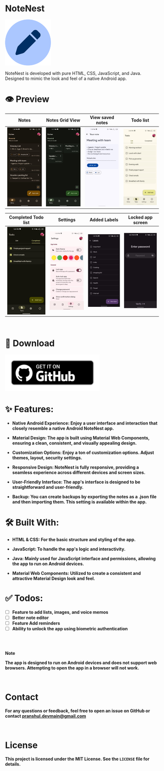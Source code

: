  # NoteNest 
 
<img src="https://github.com/PranshulGG/NoteNest/blob/master/app/src/main/res/drawable/app_icon.png" alt="" width="150px">

NoteNest is developed with pure HTML, CSS, JavaScript, and Java. Designed to mimic the look and feel of a native Android app.


# 👁️ Preview


| Notes |                                                                                                     Notes Grid View|                                                                                           View saved notes|  Todo list| 
| :---: |                                                                                                    :---: |                                                                                                     :---: |             :---: | 
| <img src="https://github.com/PranshulGG/NoteNest/blob/master/noteImg/img_1.jpeg" style="width: 250px;"> |  <img src="https://github.com/PranshulGG/NoteNest/blob/master/noteImg/img_2.jpeg" style="width: 250px;"> |   <img    src="https://github.com/PranshulGG/NoteNest/blob/master/noteImg/img_3.jpeg" style="width: 250px;"> |   <img src="https://github.com/PranshulGG/NoteNest/blob/master/noteImg/img_4.jpeg" style="width: 250px;"> | 

| Completed Todo list |                                                                                       Settings |                                                                                               Added Labels |   Locked app screen| 
| :---: |                                                                                                    :---: |                                                                                                    :---: |          :---: | 
| <img src="https://github.com/PranshulGG/NoteNest/blob/master/noteImg/img_5.jpeg" style="width: 250px;"> |  <img src="https://github.com/PranshulGG/NoteNest/blob/master/noteImg/img_6.jpeg" style="width: 250px;"> | <img src="https://github.com/PranshulGG/NoteNest/blob/master/noteImg/img_7.jpeg" style="width: 250px;"> |  <img src="https://github.com/PranshulGG/NoteNest/blob/master/noteImg/img_8.jpeg" style="width: 250px;"> |


<br>


# 📲 Download

<p align="left">
    <a href="https://github.com/PranshulGG/NoteNest/releases"><img alt="GitHub" src="https://github.com/PranshulGG/CalcMaster-A-Calculator-App/blob/master/previewed/badge_github.png" height="120"/></a>
</p>


# ✨ Features:

 - <strong>Native Android Experience: </stronge>Enjoy a user interface and interaction that closely resemble a native Android NoteNest app.
   
 - <strong>Material Design: </stronge>The app is built using Material Web Components, ensuring a clean, consistent, and visually appealing design.

 - <strong>Customization Options: </stronge>Enjoy a ton of customization options. Adjust themes, layout, security settings.
   
 - <strong>Responsive Design: </stronge>NoteNest is fully responsive, providing a seamless experience across different devices and screen sizes.
   
 - <strong>User-Friendly Interface: </stronge>The app's interface is designed to be straightforward and user-friendly.
  
 - <strong>Backup: </stronge>You can create backups by exporting the notes as a .json file and then importing them. This setting is available within the app.

# 🛠️ Built With:

 - <strong>HTML & CSS: </stronge> For the basic structure and styling of the app.
   
 - <strong>JavaScript: </stronge>To handle the app's logic and interactivity.

 - <strong>Java: </stronge>Mainly used for JavaScript interface and permissions, allowing the app to run on Android devices.
   
 - <strong>Material Web Components: </stronge>Utilized to create a consistent and attractive Material Design look and feel.

# ✅ Todos:
 
 - [ ] Feature to add lists, images, and voice memos
 - [ ] Better note editor
 - [ ] Feature Add reminders
 - [ ] Ability to unlock the app using biometric authentication
   
<br>
<br>

> [!NOTE]
> The app is designed to run on Android devices and does not support web browsers. Attempting to open the app in a browser will not work.

<br>


# Contact
For any questions or feedback, feel free to open an issue on GitHub or contact pranshul.devmain@gmail.com

<br>

# License
This project is licensed under the MIT License. See the `LICENSE` file for details.




